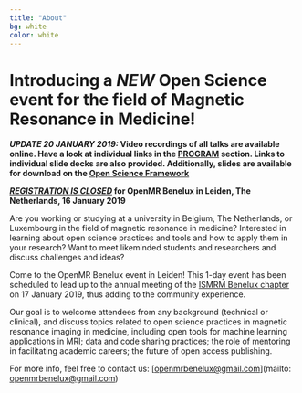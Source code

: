 ```yaml
---
title: "About"
bg: white
color: white
---
```

	
# Introducing a _NEW_ Open Science event for the field of Magnetic Resonance in Medicine!

**_UPDATE 20 JANUARY 2019:_ Video recordings of all talks are available online. Have a look at individual links in the <a href="#program">PROGRAM</a> section. Links to individual slide decks are also provided. Additionally, slides are available for download on the <a href="https://osf.io/qat6y/" target="_blank">Open Science Framework</a>**

**_<a href="#registration">REGISTRATION IS CLOSED</a>_ for OpenMR Benelux in Leiden, The Netherlands, 16 January 2019**

Are you working or studying at a university in Belgium, The Netherlands, or Luxembourg in the field of magnetic resonance in medicine?
Interested in learning about open science practices and tools and how to apply them in your research?
Want to meet likeminded students and researchers and discuss challenges and ideas?


Come to the OpenMR Benelux event in Leiden! This 1-day event has been scheduled to lead up to the annual meeting of the [ISMRM Benelux chapter](http://www.ismrm-benelux.org/) on 17 January 2019, thus adding to the community experience. 

Our goal is to welcome attendees from any background (technical or clinical), and discuss topics related to open science practices in magnetic resonance imaging in medicine, including open tools for machine learning applications in MRI; data and code sharing practices; the role of mentoring in facilitating academic careers; the future of open access publishing.
<!-- Please <strong><a href="#registration">REGISTER NOW</a><strong>.  -->
For more info, feel free to contact us: [openmrbenelux@gmail.com](mailto: openmrbenelux@gmail.com)




